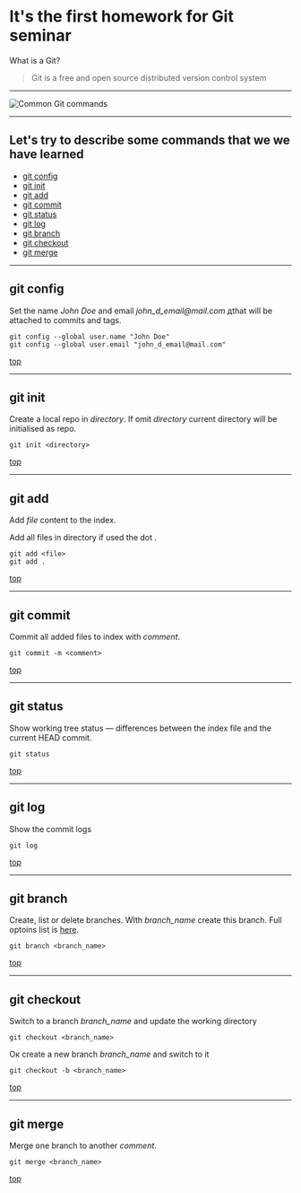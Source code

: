 # It's the first homework for Git seminar

What is a Git?
> Git is a free and open source distributed version control system
---

![Common Git commands](https://res.cloudinary.com/practicaldev/image/fetch/s--ShHSfi-a--/c_imagga_scale,f_auto,fl_progressive,h_900,q_auto,w_1600/https://cl.ly/1N2U2i2Z2C16/Image%25202018-04-11%2520at%252012.47.23%2520PM.png)

<a id="top"></a>

---
## Let's try to describe some commands that we we have learned  
* [git config](#config)
* [git init](#init)
* [git add](#add)
* [git commit](#commit)
* [git status](#status)
* [git log](#log)
* [git branch](#branch)
* [git checkout](#checkout)
* [git merge](#merge)

<a id="config"></a>

---
## git config

Set the name _John Doe_ and email _john_d_email@mail.com_ дthat will be attached to commits and tags.
```
git config --global user.name "John Doe"
git config --global user.email "john_d_email@mail.com"
```
[top](#top)

<a id="init"></a>

---
## git init

Create a local repo in _directory_.
If omit _directory_ current directory will be initialised as repo.
```
git init <directory>
```
[top](#top)

<a id="add"></a>

---
## git add

Add _file_ content to the index. 

Add all files in directory if used the dot .

```
git add <file>
git add .
```
[top](#top)

<a id="commit"></a>

---
## git commit

Commit all added files to index with _comment_.

```
git commit -m <comment>
```
[top](#top)

<a id="status"></a>

---
## git status

Show working tree status — differences between the index file and the current HEAD
 commit. 

```
git status 
```
[top](#top)

<a id="log"></a>

---
## git log

Show the commit logs

```
git log
```
[top](#top)

<a id="branch"></a>

---
## git branch

Create, list or delete branches. WIth _branch_name_ create this branch. Full optoins list is [here](https://git-scm.com/docs/git-branch).

```
git branch <branch_name>
```
[top](#top)

<a id="checkout"></a>

---
## git checkout

Switch to a branch _branch_name_ and update the working directory

```
git checkout <branch_name>
```

Ок create a new branch _branch_name_ and switch to it

```
git checkout -b <branch_name>
```

[top](#top)

<a id="merge"></a>

---
## git merge

Merge one branch to another _comment_.

```
git merge <branch_name>
```
[top](#top)

